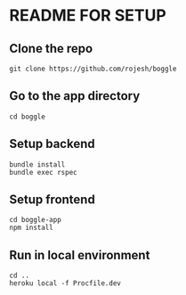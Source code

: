 # README FOR SETUP

## Clone the repo
```
git clone https://github.com/rojesh/boggle
```

## Go to the app directory
```
cd boggle
```

## Setup backend
```
bundle install  
bundle exec rspec
```

## Setup frontend
```
cd boggle-app  
npm install
```

## Run in local environment
```
cd ..
heroku local -f Procfile.dev
```
